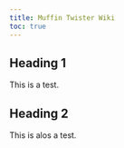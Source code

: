 ```yaml
---
title: Muffin Twister Wiki
toc: true
---
```


## Heading 1

This is a test.

## Heading 2

This is alos a test.
